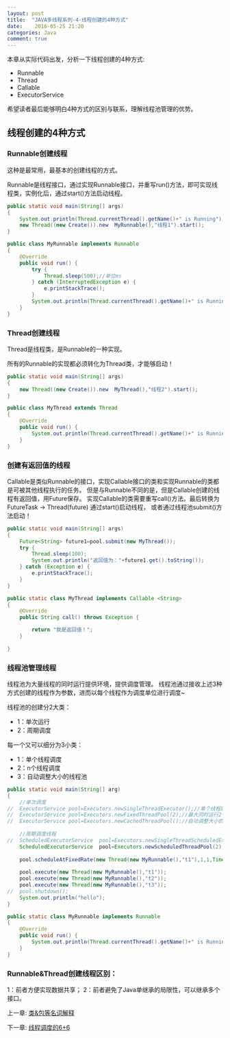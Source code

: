 ```yaml
---
layout: post
title:  "JAVA多线程系列-4-线程创建的4种方式"
date:    2016-05-25 21:20
categories: Java
comment: true
---
```


本章从实际代码出发，分析一下线程创建的4种方式:

 * Runnable
 * Thread
 * Callable
 * ExecutorService 

希望读者最后能够明白4种方式的区别与联系，理解线程池管理的优势。

## 线程创建的4种方式

### Runnable创建线程

这种是最常用，最基本的创建线程的方式。

Runnable是线程接口，通过实现Runnable接口，并重写run()方法，即可实现线程类，实例化后，通过start()方法启动线程。

```java
public static void main(String[] args)
{	
	System.out.println(Thread.currentThread().getName()+" is Running");
	new Thread((new Create()).new  MyRunnable(),"线程1").start();
}

public class MyRunnable implements Runnable
{
	@Override
	public void run() {
		try {
			Thread.sleep(500);//单位ms
		} catch (InterruptedException e) {
			e.printStackTrace();
		}
		System.out.println(Thread.currentThread().getName()+" is Running");
	}
}

```

### Thread创建线程

Thread是线程类，是Runnable的一种实现。

所有的Runnable的实现都必须转化为Thread类，才能够启动！


```java
public static void main(String[] args)
{	
	new Thread((new Create()).new  MyThread(),"线程2").start();
}

public class MyThread extends Thread
{
	@Override
	public void run() {
		System.out.println(Thread.currentThread().getName()+" is Running");
	}
}

```


### 创建有返回值的线程

Callable是类似Runnable的接口，实现Callable接口的类和实现Runnable的类都是可被其他线程执行的任务。
但是与Runnable不同的是，但是Callable创建的线程有返回值，用Future保存。 实现Callable的类需要重写call()方法。最后转换为FutureTask -> Thread(future) 通过start()启动线程，
或者通过线程池submit()方法启动！

```java
public static void main(String[] args)
{
	Future<String> future1=pool.submit(new MyThread());
	try {
		Thread.sleep(100);
		System.out.println("返回值为："+future1.get().toString());
	} catch (Exception e) {
		e.printStackTrace();
	}
}

public static class MyThread implements Callable <String>
{
	@Override
	public String call() throws Exception {

		return "我是返回值！";
	}
	
}

```

### 线程池管理线程

线程池为大量线程的同时运行提供环境，提供调度管理。
线程池通过接收上述3种方式创建的线程作为参数，进而以每个线程作为调度单位进行调度~


线程池的创建分2大类：

 * 1：单次运行
 * 2：周期调度

每一个又可以细分为3小类：

 * 1：单个线程调度 
 * 2：n个线程调度 
 * 3：自动调整大小的线程池


```java
public static void main(String[] arg)
{
	//单次调度
//	ExecutorService pool=Executors.newSingleThreadExecutor();//单个线程的线程池
//	ExecutorService pool=Executors.newFixedThreadPool(2);//最大同时运行2个线程池
//	ExecutorService pool=Executors.newCachedThreadPool();//自动调整大小的线程池
			
	//周期调度线程
//	ScheduledExecutorService  pool=Executors.newSingleThreadScheduledExecutor();//单个周期线程的线程池
	ScheduledExecutorService  pool=Executors.newScheduledThreadPool(2);//2个周期线程的线程池
	
	pool.scheduleAtFixedRate(new Thread(new MyRunnable(),"t1"),1,1,TimeUnit.SECONDS);//设置调用周期
	
	pool.execute(new Thread(new MyRunnable(),"t1"));
	pool.execute(new Thread(new MyRunnable(),"t2"));
	pool.execute(new Thread(new MyRunnable(),"t3"));
//	pool.shutdown();
	System.out.println("hello");
}

public static class MyRunnable implements Runnable
{
	@Override
	public void run() {
		System.out.println(Thread.currentThread().getName()+" is Running");
	}
}

```

### Runnable&Thread创建线程区别：

1：前者方便实现数据共享；
2：前者避免了Java单继承的局限性，可以继承多个接口。



上一章: [类&包等名词解释](http://xnzaa.github.io/2016/05/21/JAVA%E5%A4%9A%E7%BA%BF%E7%A8%8B%E7%B3%BB%E5%88%97-3-%E7%B1%BB&%E5%8C%85%E7%AD%89%E5%90%8D%E8%AF%8D%E8%A7%A3%E9%87%8A/)


下一章: [线程调度的6+6](http://xnzaa.github.io/2016/06/01/JAVA%E5%A4%9A%E7%BA%BF%E7%A8%8B%E7%B3%BB%E5%88%97-5-%E7%BA%BF%E7%A8%8B%E8%B0%83%E5%BA%A6%E7%9A%846+6/)


